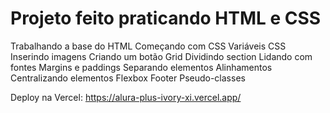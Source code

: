 # Projeto feito praticando HTML e CSS

Trabalhando a base do HTML
Começando com CSS
Variáveis CSS
Inserindo imagens
Criando um botão
Grid
Dividindo section
Lidando com fontes
Margins e paddings
Separando elementos
Alinhamentos
Centralizando elementos
Flexbox
Footer
Pseudo-classes

Deploy na Vercel: https://alura-plus-ivory-xi.vercel.app/
